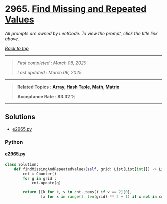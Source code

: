 # 2965. [Find Missing and Repeated Values](<https://leetcode.com/problems/find-missing-and-repeated-values>)

*All prompts are owned by LeetCode. To view the prompt, click the title link above.*

*[Back to top](<../README.md>)*

------

> *First completed : March 06, 2025*
>
> *Last updated : March 06, 2025*

------

> **Related Topics** : **[Array](<by_topic/Array.md>), [Hash Table](<by_topic/Hash Table.md>), [Math](<by_topic/Math.md>), [Matrix](<by_topic/Matrix.md>)**
>
> **Acceptance Rate** : **83.32 %**

------

## Solutions

- [e2965.py](<../my-submissions/e2965.py>)
### Python
#### [e2965.py](<../my-submissions/e2965.py>)
```Python
class Solution:
    def findMissingAndRepeatedValues(self, grid: List[List[int]]) -> List[int]:
        cnt = Counter()
        for g in grid :
            cnt.update(g)

        return [[k for k, v in cnt.items() if v == 2][0],
                [x for x in range(1, len(grid) ** 2 + 1) if x not in cnt][0]]
```

